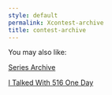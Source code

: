 ```yaml
---
style: default
permalink: Xcontest-archive
title: contest-archive
---
```

You may also like:

[Series Archive](http://scp-wiki.net/series-archive)

[I Talked With 516 One Day](http://scp-wiki.net/talked-with-516)
